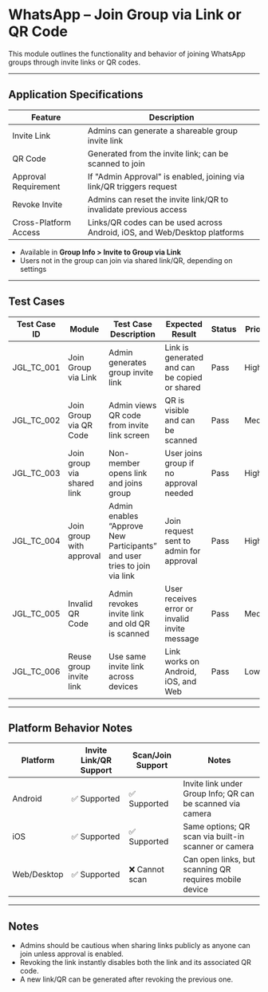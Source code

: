 # WhatsApp – Join Group via Link or QR Code

This module outlines the functionality and behavior of joining WhatsApp groups through invite links or QR codes.

---

## Application Specifications

| Feature               | Description                                                                 |
|-----------------------|-----------------------------------------------------------------------------|
| Invite Link           | Admins can generate a shareable group invite link                          |
| QR Code               | Generated from the invite link; can be scanned to join                     |
| Approval Requirement  | If "Admin Approval" is enabled, joining via link/QR triggers request       |
| Revoke Invite         | Admins can reset the invite link/QR to invalidate previous access          |
| Cross-Platform Access | Links/QR codes can be used across Android, iOS, and Web/Desktop platforms  |

- Available in **Group Info > Invite to Group via Link**
- Users not in the group can join via shared link/QR, depending on settings

---

## Test Cases

| Test Case ID   | Module                  | Test Case Description                                                         | Expected Result                                                               | Status | Priority | Notes                         |
|----------------|--------------------------|--------------------------------------------------------------------------------|--------------------------------------------------------------------------------|--------|----------|-------------------------------|
| JGL_TC_001      | Join Group via Link      | Admin generates group invite link                                             | Link is generated and can be copied or shared                                 | Pass   | High     |                              |
| JGL_TC_002      | Join Group via QR Code   | Admin views QR code from invite link screen                                   | QR is visible and can be scanned                                              | Pass   | Medium   |                              |
| JGL_TC_003      | Join group via shared link| Non-member opens link and joins group                                         | User joins group if no approval needed                                        | Pass   | High     |                              |
| JGL_TC_004      | Join group with approval | Admin enables “Approve New Participants” and user tries to join via link      | Join request sent to admin for approval                                       | Pass   | High     |                              |
| JGL_TC_005      | Invalid QR Code          | Admin revokes invite link and old QR is scanned                               | User receives error or invalid invite message                                 | Pass   | Medium   |                              |
| JGL_TC_006      | Reuse group invite link  | Use same invite link across devices                                           | Link works on Android, iOS, and Web                                           | Pass   | Low      |                              |

---

## Platform Behavior Notes

| Platform       | Invite Link/QR Support | Scan/Join Support | Notes                                                           |
|----------------|------------------------|-------------------|-----------------------------------------------------------------|
| Android        | ✅ Supported           | ✅ Supported      | Invite link under Group Info; QR can be scanned via camera     |
| iOS            | ✅ Supported           | ✅ Supported      | Same options; QR scan via built-in scanner or camera           |
| Web/Desktop    | ✅ Supported           | ❌ Cannot scan    | Can open links, but scanning QR requires mobile device         |

---

## Notes

- Admins should be cautious when sharing links publicly as anyone can join unless approval is enabled.
- Revoking the link instantly disables both the link and its associated QR code.
- A new link/QR can be generated after revoking the previous one.
